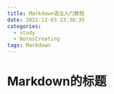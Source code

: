 ```yaml
---
title: Markdown语法入门教程
date: 2022-12-03 23:38:35
categories:
  - study  
  - NotesCreating
tags: Markdown
---
```


# Markdown的标题